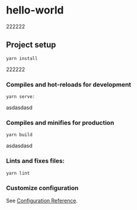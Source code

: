 # hello-world
222222
## Project setup
```
yarn install
```
222222
### Compiles and hot-reloads for development
```
yarn serve:
```
asdasdasd
### Compiles and minifies for production
```
yarn build
```
asdasdasd
### Lints and fixes files:
```
yarn lint
```

### Customize configuration
See [Configuration Reference](https://cli.vuejs.org/config/).
